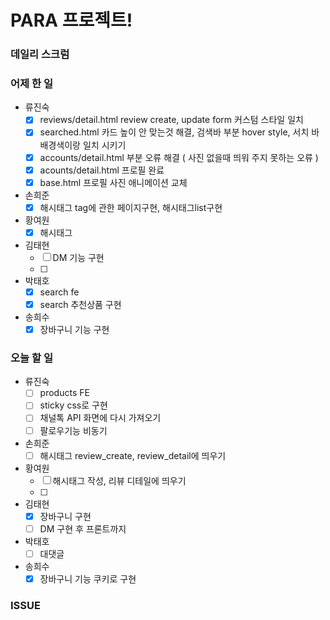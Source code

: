 # PARA 프로젝트!

###  데일리 스크럼

### 어제 한 일

- 류진숙
  - [x]  reviews/detail.html review create, update form 커스텀 스타일 일치
  - [x]  searched.html 카드 높이 안 맞는것 해결, 검색바 부분 hover style, 서치 바 배경색이랑 일치 시키기
  - [x]  accounts/detail.html 부분 오류 해결 ( 사진 없을때 띄워 주지 못하는 오류 )
  - [x]  acounts/detail.html 프로필 완료
  - [x]  base.html 프로필 사진 애니메이션 교체
- 손희준
  - [x]  해시태그 tag에 관한 페이지구현, 해시태그list구현
- 황여원
  - [x]  해시태그
- 김태현
  - [ ]  DM 기능 구현
  - [ ]
- 박태호
  - [x]  search fe
  - [x]  search 추천상품 구현
- 송희수
  - [x]  장바구니 기능 구현

### 오늘 할 일

- 류진숙
  - [ ]  products FE
  - [ ]  sticky css로 구현
  - [ ]  채널톡 API 화면에 다시 가져오기
  - [ ]  팔로우기능 비동기
- 손희준
  - [ ]  해시태그 review_create, review_detail에 띄우기
- 황여원
  - [ ]  해시태그 작성, 리뷰 디테일에 띄우기
  - [ ]
- 김태현
  - [x]  장바구니 구현
  - [ ]  DM 구현 후 프론트까지
- 박태호
  - [ ]  대댓글
- 송희수
  - [x]  장바구니 기능 쿠키로 구현

### ISSUE

